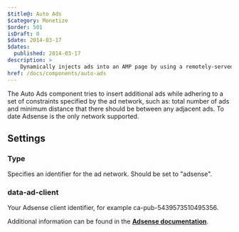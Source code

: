 ```yaml
---
$title@: Auto Ads
$category: Monetize
$order: 501
isDraft: 0
$date: 2014-03-17
$dates:
  published: 2014-03-17
description: >
    Dynamically injects ads into an AMP page by using a remotely-served configuration file.
href: /docs/components/auto-ads
---
```

<p>The Auto Ads component tries to insert additional ads while adhering to a set of constraints specified by the ad network, such as: total number of ads and minimum distance that there should be between any adjacent ads. To date Adsense is the only network supported.</p>
<h2 class="mt4 mb4">Settings</h2>
<h3 class="mb3 mt3">Type</h3>
Specifies an identifier for the ad network. Should be set to "adsense".
<h3 class="mb3 mt3">data-ad-client</h3>
Your Adsense client identifier, for example ca-pub-5439573510495356.

Additional information can be found in the **[Adsense documentation](https://support.google.com/adsense/answer/9011462)**.
